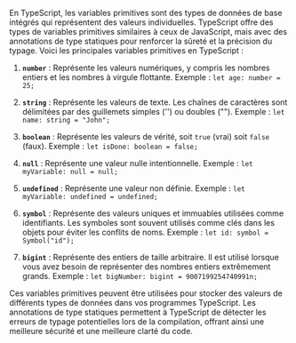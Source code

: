 En TypeScript, les variables primitives sont des types de données de base intégrés qui représentent des valeurs individuelles. TypeScript offre des types de variables primitives similaires à ceux de JavaScript, mais avec des annotations de type statiques pour renforcer la sûreté et la précision du typage. Voici les principales variables primitives en TypeScript :

1. **`number`** : Représente les valeurs numériques, y compris les nombres entiers et les nombres à virgule flottante. Exemple : `let age: number = 25;`

2. **`string`** : Représente les valeurs de texte. Les chaînes de caractères sont délimitées par des guillemets simples ('') ou doubles (""). Exemple : `let name: string = "John";`

3. **`boolean`** : Représente les valeurs de vérité, soit `true` (vrai) soit `false` (faux). Exemple : `let isDone: boolean = false;`

4. **`null`** : Représente une valeur nulle intentionnelle. Exemple : `let myVariable: null = null;`

5. **`undefined`** : Représente une valeur non définie. Exemple : `let myVariable: undefined = undefined;`

6. **`symbol`** : Représente des valeurs uniques et immuables utilisées comme identifiants. Les symboles sont souvent utilisés comme clés dans les objets pour éviter les conflits de noms. Exemple : `let id: symbol = Symbol("id");`

7. **`bigint`** : Représente des entiers de taille arbitraire. Il est utilisé lorsque vous avez besoin de représenter des nombres entiers extrêmement grands. Exemple : `let bigNumber: bigint = 9007199254740991n;`

Ces variables primitives peuvent être utilisées pour stocker des valeurs de différents types de données dans vos programmes TypeScript. Les annotations de type statiques permettent à TypeScript de détecter les erreurs de typage potentielles lors de la compilation, offrant ainsi une meilleure sécurité et une meilleure clarté du code.


